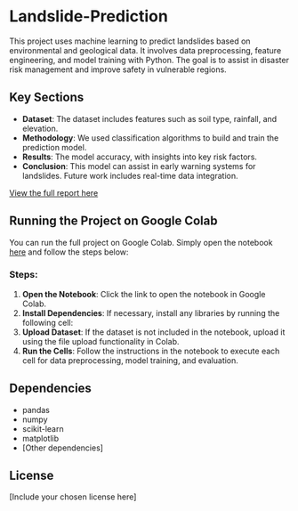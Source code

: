 # Landslide-Prediction
This project uses machine learning to predict landslides based on environmental and geological data. It involves data preprocessing, feature engineering, and model training with Python. The goal is to assist in disaster risk management and improve safety in vulnerable regions.

## Key Sections

- **Dataset**: The dataset includes features such as soil type, rainfall, and elevation.
- **Methodology**: We used classification algorithms to build and train the prediction model.
- **Results**: The model accuracy, with insights into key risk factors.
- **Conclusion**: This model can assist in early warning systems for landslides. Future work includes real-time data integration.

[View the full report here]([./Landslide_Project_Report.pdf](https://drive.google.com/file/d/1o_7Y2v169jQX3Ae1H7A0mTIzrQuAvyu6/view?usp=drive_link))

## Running the Project on Google Colab

You can run the full project on Google Colab. Simply open the notebook [here](https://colab.research.google.com/drive/1qMVebD1ZcKJlP7Hu_DsrUu6BW6jOW6eH?usp=sharing) and follow the steps below:

### Steps:
1. **Open the Notebook**: Click the link to open the notebook in Google Colab.
2. **Install Dependencies**: If necessary, install any libraries by running the following cell:
3. **Upload Dataset**: If the dataset is not included in the notebook, upload it using the file upload functionality in Colab.
4. **Run the Cells**: Follow the instructions in the notebook to execute each cell for data preprocessing, model training, and evaluation.

## Dependencies

- pandas
- numpy
- scikit-learn
- matplotlib
- [Other dependencies]

## License

[Include your chosen license here]
